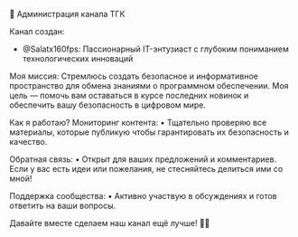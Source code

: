 👥 Администрация канала ТГК

Канал создан:
- @Salatx160fps: Пассионарный IT-энтузиаст с глубоким пониманием технологических инноваций

Моя миссия:
Стремлюсь создать безопасное и информативное пространство для обмена знаниями о программном обеспечении. Моя цель — помочь вам оставаться в курсе последних новинок и обеспечить вашу безопасность в цифровом мире.

Как я работаю?
Мониторинг контента: 
 • Тщательно проверяю все материалы, которые публикую чтобы гарантировать их безопасность и качество.
 
Обратная связь:
 • Открыт для ваших предложений и комментариев. Если у вас есть идеи или пожелания, не стесняйтесь делиться ими со мной!

Поддержка сообщества:
 • Активно участвую в обсуждениях и готов ответить на ваши вопросы.

Давайте вместе сделаем наш канал ещё лучше! 💪✨
